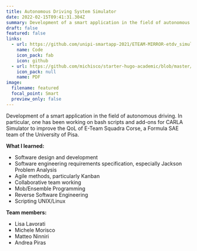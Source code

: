 ```yaml
---
title: Autonomous Driving System Simulator
date: 2022-02-15T09:41:31.304Z
summary: Development of a smart application in the field of autonomous driving.
draft: false
featured: false
links:
  - url: https://github.com/unipi-smartapp-2021/ETEAM-MIRROR-etdv_simulator/tree/develop
    name: Code
    icon_pack: fab
    icon: github
  - url: https://github.com/michisco/starter-hugo-academic/blob/master/content/project/autonomous-driving-system-simulator/SmartApp_report.pdf
    icon_pack: null
    name: PDF
image:
  filename: featured
  focal_point: Smart
  preview_only: false
---
```

Development of a smart application in the field of autonomous driving. In particular, one has been working on bash scripts and add-ons for CARLA Simulator to improve the QoL of E-Team Squadra Corse, a Formula SAE team of the University of Pisa.



**What I learned:**

* Software design and development
* Software engineering requirements specification, especially Jackson Problem Analysis
* Agile methods, particularly Kanban
* Collaborative team working 
* Mob/Ensemble Programming
* Reverse Software Engineering 
* Scripting UNIX/Linux

**Team members:**

* Lisa Lavorati
* Michele Morisco
* Matteo Ninniri
* Andrea Piras